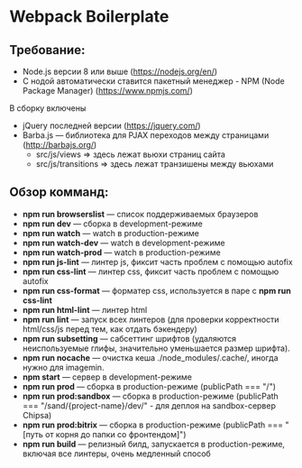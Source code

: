 # Webpack Boilerplate

## Требование:
* Node.js версии 8 или выше (https://nodejs.org/en/)
* С нодой автоматически ставится пакетный менеджер - NPM (Node Package Manager) (https://www.npmjs.com/)
<!-- * [ImageMagick](https://www.imagemagick.org/) или [GraphicsMagick](http://www.graphicsmagick.org/) -->

В сборку включены
* jQuery последней версии (https://jquery.com/)
* Barba.js — библиотека для PJAX переходов между страницами (http://barbajs.org/)
    - src/js/views => здесь лежат вьюхи страниц сайта
    - src/js/transitions => здесь лежат транзишены между вьюхами

## Обзор комманд:
* **npm run browserslist** — список поддерживаемых браузеров
* **npm run dev** — сборка в development-режиме
* **npm run watch** — watch в production-режиме
* **npm run watch-dev** — watch в development-режиме
* **npm run watch-prod** — watch в production-режиме
* **npm run js-lint** — линтер js, фиксит часть проблем с помощью autofix
* **npm run css-lint** — линтер css, фиксит часть проблем с помощью autofix
* **npm run css-format** — форматер css, используется в паре с **npm run css-lint**
* **npm run html-lint** — линтер html
* **npm run lint** — запуск всех линтеров (для проверки корректности html/css/js перед тем, как отдать бэкендеру)
* **npm run subsetting** — сабсеттинг шрифтов (удаляются неиспользуемые глифы, значительно уменьшается размер шрифта).
* **npm run nocache** — очистка кеша ./node_modules/.cache/, иногда нужно для imagemin.
* **npm start** — сервер в development-режиме
* **npm run prod** — сборка в production-режиме (publicPath === "/")
* **npm run prod:sandbox** — сборка в production-режиме (publicPath === "/sand/{project-name}/dev/" - для деплоя на sandbox-сервер Chipsa)
* **npm run prod:bitrix** — сборка в production-режиме (publicPath === "[путь от корня до папки со фронтендом]")
* **npm run build** — релизный билд, запускается в production-режиме, включая все линтеры, очень медленный способ
